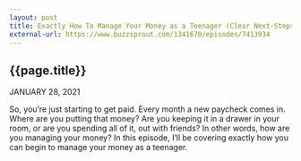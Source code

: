 ```yaml
---
layout: post
title: Exactly How To Manage Your Money as a Teenager (Clear Next-Steps)
external-url: https://www.buzzsprout.com/1341670/episodes/7413934
---
```


## {{page.title}}

JANUARY 28, 2021

So, you’re just starting to get paid. Every month a new paycheck comes in. Where are you putting that money? Are you keeping it in a drawer in your room, or are you spending all of it, out with friends? In other words, how are you managing your money? In this episode, I’ll be covering exactly how you can begin to manage your money as a teenager.

<div id="buzzsprout-player-7413934"></div>
<script src="https://www.buzzsprout.com/1341670/7413934-exactly-how-to-manage-your-money-as-a-teenager-clear-next-steps.js?container_id=buzzsprout-player-7413934&player=small" type="text/javascript" charset="utf-8"></script>
